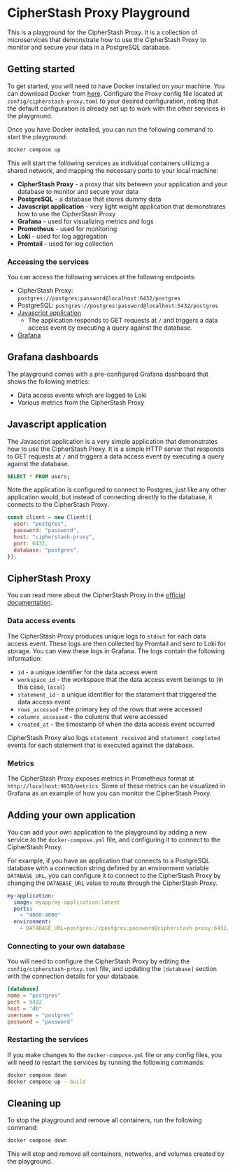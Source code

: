 # CipherStash Proxy Playground

This is a playground for the CipherStash Proxy. It is a collection of microservices that demonstrate how to use the CipherStash Proxy to monitor and secure your data in a PostgreSQL database.

## Getting started

To get started, you will need to have Docker installed on your machine. You can download Docker from [here](https://www.docker.com/products/docker-desktop).
Configure the Proxy config file located at `config/cipherstash-proxy.toml` to your desired configuration, noting that the default configuration is already set up to work with the other services in the playground.

Once you have Docker installed, you can run the following command to start the playground:

```bash
docker compose up
```

This will start the following services as individual containers utilizing a shared network, and mapping the necessary ports to your local machine:

- **CipherStash Proxy** - a proxy that sits between your application and your database to monitor and secure your data
- **PostgreSQL** - a database that stores dummy data
- **Javascript application** - very light weight application that demonstrates how to use the CipherStash Proxy
- **Grafana** - used for visualizing metrics and logs
- **Prometheus** - used for monitoring
- **Loki** - used for log aggregation
- **Promtail** - used for log collection

### Accessing the services

You can access the following services at the following endpoints:

- CipherStash Proxy: `postgres://postgres:password@localhost:6432/postgres`
- PostgreSQL: `postgres://postgres:password@localhost:5432/postgres`
- [Javascript application](http://localhost:8080)
  - The application responds to GET requests at `/` and triggers a data access event by executing a query against the database.
- [Grafana](http://localhost:3000)

## Grafana dashboards

The playground comes with a pre-configured Grafana dashboard that shows the following metrics:

- Data access events which are logged to Loki
- Various metrics from the CipherStash Proxy

## Javascript application

The Javascript application is a very simple application that demonstrates how to use the CipherStash Proxy.
It is a simple HTTP server that responds to GET requests at `/` and triggers a data access event by executing a query against the database.

```sql
SELECT * FROM users;
```

Note the application is configured to connect to Postgres, just like any other application would, but instead of connecting directly to the database, it connects to the CipherStash Proxy.

```javascript
const client = new Client({
  user: "postgres",
  password: "password",
  host: "cipherstash-proxy",
  port: 6432,
  database: "postgres",
});
```

## CipherStash Proxy

You can read more about the CipherStash Proxy in the [official documentation](https://cipherstash.com/docs/reference/proxy).

### Data access events

The CipherStash Proxy produces unique logs to `stdout` for each data access event.
These logs are then collected by Promtail and sent to Loki for storage.
You can view these logs in Grafana.
The logs contain the following information:

- `id` - a unique identifier for the data access event
- `workspace_id` - the workspace that the data access event belongs to (in this case, `local`)
- `statement_id` - a unique identifier for the statement that triggered the data access event
- `rows_accessed` - the primary key of the rows that were accessed
- `columns_accessed` - the columns that were accessed
- `created_at` - the timestamp of when the data access event occurred

CipherStash Proxy also logs `statement_received` and `statement_completed` events for each statement that is executed against the database.

### Metrics

The CipherStash Proxy exposes metrics in Prometheus format at `http://localhost:9930/metrics`.
Some of these metrics can be visualized in Grafana as an example of how you can monitor the CipherStash Proxy.

## Adding your own application

You can add your own application to the playground by adding a new service to the `docker-compose.yml` file, and configuring it to connect to the CipherStash Proxy.

For example, if you have an application that connects to a PostgreSQL database with a connection string defined by an environment variable `DATABASE_URL`, you can configure it to connect to the CipherStash Proxy by changing the `DATABASE_URL` value to route through the CipherStash Proxy.

```yaml
my-application:
  image: myapp/my-application:latest
  ports:
    - "4000:4000"
  environment:
    - DATABASE_URL=postgres://postgres:password@cipherstash-proxy:6432/postgres
```

### Connecting to your own database

You will need to configure the CipherStash Proxy by editing the `config/cipherstash-proxy.toml` file, and updating the `[database]` section with the connection details for your database.

```toml
[database]
name = "postgres"
port = 5432
host = "db"
username = "postgres"
password = "password"
```

### Restarting the services

If you make changes to the `docker-compose.yml` file or any config files, you will need to restart the services by running the following commands:

```bash
docker compose down
docker compose up --build
```

## Cleaning up

To stop the playground and remove all containers, run the following command:

```bash
docker compose down
```

This will stop and remove all containers, networks, and volumes created by the playground.
